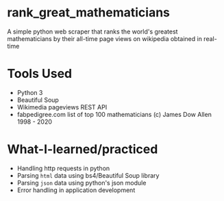 # rank_great_mathematicians
A simple python web scraper that ranks the world's greatest mathematicians by their all-time page views on wikipedia obtained in real-time

# Tools Used
- Python 3
- Beautiful Soup
- Wikimedia pageviews REST API
- fabpedigree.com list of top 100 mathematicians (c) James Dow Allen 1998 - 2020

# What-I-learned/practiced
- Handling http requests in python
- Parsing `html` data using bs4/Beautiful Soup library
- Parsing `json` data using python's json module
- Error handling in application development
